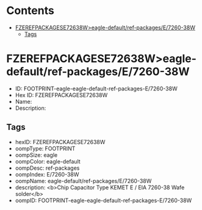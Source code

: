 



Contents
========

* [FZEREFPACKAGESE72638W>eagle-default/ref-packages/E/7260-38W](#fzerefpackagese72638weagle-defaultref-packagese7260-38w)
	* [Tags](#tags)

# FZEREFPACKAGESE72638W>eagle-default/ref-packages/E/7260-38W

- ID: FOOTPRINT-eagle-eagle-default-ref-packages-E/7260-38W
- Hex ID: FZEREFPACKAGESE72638W
- Name: 
- Description: 

## Tags

- hexID: FZEREFPACKAGESE72638W
- oompType: FOOTPRINT
- oompSize: eagle
- oompColor: eagle-default
- oompDesc: ref-packages
- oompIndex: E/7260-38W
- oompName: eagle-default/ref-packages/E/7260-38W
- description: &lt;b&gt;Chip Capacitor Type KEMET E / EIA 7260-38 Wafe solder&lt;/b&gt;
- oompID: FOOTPRINT-eagle-eagle-default-ref-packages-E/7260-38W
